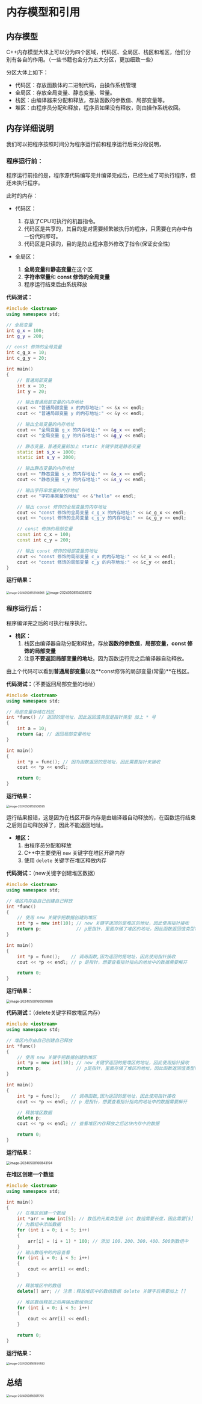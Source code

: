 # 内存模型和引用

## 内存模型

C++内存模型大体上可以分为四个区域，代码区、全局区、栈区和堆区，他们分别有各自的作用。（一些书籍也会分为五大分区，更加细致一些）

分区大体上如下：

- 代码区：存放函数体的二进制代码，由操作系统管理
- 全局区：存放全局变量、静态变量、常量。
- 栈区：由编译器来分配和释放，存放函数的参数值、局部变量等。
- 堆区：由程序员分配和释放，程序员如果没有释放，则由操作系统收回。

## 内存详细说明

我们可以把程序按照时间分为程序运行前和程序运行后来分段说明，

### 程序运行前：

程序运行前指的是，程序源代码编写完并编译完成后，已经生成了可执行程序，但还未执行程序。

此时的内存：

- 代码区：
    1. 存放了CPU可执行的机器指令。
    2. 代码区是共享的，其目的是对需要频繁被执行的程序，只需要在内存中有一份代码即可。
    3. 代码区是只读的，目的是防止程序意外修改了指令(保证安全性)

- 全局区：
    1. **全局变量**和**静态变量**在这个区
    2. **字符串常量**和 **const 修饰的全局变量**
    3. 程序运行结束后由系统释放

**代码测试：**

```CPP
#include <iostream>
using namespace std;

// 全局变量
int g_x = 100;
int g_y = 200;

// const 修饰的全局变量
int c_g_x = 10;
int c_g_y = 20;

int main()
{
    // 普通局部变量
    int x = 10;
    int y = 20;

    // 输出普通局部变量的内存地址
    cout << "普通局部变量 x 的内存地址:" << &x << endl;
    cout << "普通局部变量 y 的内存地址:" << &y << endl;

    // 输出全局变量的内存地址
    cout << "全局变量 g_x 的内存地址:" << &g_x << endl;
    cout << "全局变量 g_y 的内存地址:" << &g_y << endl;

    // 静态变量，普通变量前加上 static 关键字就是静态变量
    static int s_x = 1000;
    static int s_y = 2000;

    // 输出静态变量的内存地址
    cout << "静态变量 s_x 的内存地址:" << &s_x << endl;
    cout << "静态变量 s_y 的内存地址:" << &s_y << endl;

    // 输出字符串常量的内存地址
    cout << "字符串常量的地址" << &"hello" << endl;

    // 输出 const 修饰的全局变量的内存地址
    cout << "const 修饰的全局变量 c_g_x 的内存地址:" << &c_g_x << endl;
    cout << "const 修饰的全局变量 c_g_y 的内存地址:" << &c_g_y << endl;

    // const 修饰的局部变量
    const int c_x = 100;
    const int c_y = 200;

    // 输出 const 修饰的局部变量的地址
    cout << "const 修饰的局部变量 c_x 的内存地址:" << &c_x << endl;
    cout << "const 修饰的局部变量 c_y 的内存地址:" << &c_y << endl;
}
```

**运行结果：**

<img src="./assets/image-20240508153106965-5153474.png" alt="image-20240508153106965" style="zoom:50%;" />

<img src="./assets/image-20240508154358512-5154243.png" alt="image-20240508154358512" style="zoom:60%;" />

### 程序运行后：

程序编译完之后的可执行程序执行。

- **栈区：**
    1. 栈区由编译器自动分配和释放，存放**函数的参数值**，**局部变量**，**const 修饰的局部变量**
    2. 注意**不要返回局部变量的地址**，因为函数运行完之后编译器自动释放。

由上个代码可以看到**普通局部变量**以及**const修饰的局部变量(常量)**在栈区。

**代码测试：**（不要返回局部变量的地址）

```CPP
#include <iostream>
using namespace std;

// 局部变量存储在栈区
int *func() // 返回的是地址，因此返回值类型是指针类型 加上 * 号
{
    int a = 10;
    return &a; // 返回局部变量地址
}

int main()
{
    int *p = func(); // 因为函数返回的是地址，因此需要指针来接收
    cout << *p << endl;

    return 0;
}
```

**运行结果：**

<img src="./assets/image-20240508155506595-5154909.png" alt="image-20240508155506595" style="zoom:50%;" />

运行结果报错，这是因为在栈区开辟内存是由编译器自动释放的，在函数运行结束之后则自动释放掉了，因此不能返回地址。

- **堆区：**
    1. 由程序员分配和释放
    2. C++中主要使用 `new`  关键字在堆区开辟内存
    3. 使用 `delete`  关键字在堆区释放内存

**代码测试：**（new关键字创建堆区数据）

```CPP
#include <iostream>
using namespace std;

// 堆区内存由自己创建自己释放
int *func()
{
    // 使用 new 关键字把数据创建到堆区
    int *p = new int(10); // new 关键字返回的是堆区的地址，因此使用指针接收
    return p;             // p是指针，里面存储了堆区的地址，因此函数返回值类型需要加上 * 号
}

int main()
{
    int *p = func();    // 调用函数,因为返回的是地址，因此使用指针接收
    cout << *p << endl; // p 是指针，想要查看指针指向的地址中的数据需要解开

    return 0;
}
```

**运行结果：**

<img src="./assets/image-20240508160509666-5155510.png" alt="image-20240508160509666" style="zoom:60%;" />

**代码测试：**（delete关键字释放堆区内存）

```CPP
#include <iostream>
using namespace std;

// 堆区内存由自己创建自己释放
int *func()
{
    // 使用 new 关键字把数据创建到堆区
    int *p = new int(10); // new 关键字返回的是堆区的地址，因此使用指针接收
    return p;             // p是指针，里面存储了堆区的地址，因此函数返回值类型需要加上 * 号
}

int main()
{
    int *p = func();    // 调用函数,因为返回的是地址，因此使用指针接收
    cout << *p << endl; // p 是指针，想要查看指针指向的地址中的数据需要解开

    // 释放堆区数据
    delete p;
    cout << *p << endl; // 查看堆区内存释放之后这块内存中的数据

    return 0;
}
```

**运行结果：**

<img src="./assets/image-20240508160843194-5155724.png" alt="image-20240508160843194" style="zoom:60%;" />

**在堆区创建一个数组**

```CPP
#include <iostream>
using namespace std;

int main()
{
    // 在堆区创建一个数组
    int *arr = new int[5]; // 数组的元素类型是 int 数组需要长度，因此需要[5]
    // 为数组中添加数据
    for (int i = 0; i < 5; i++)
    {
        arr[i] = (i + 1) * 100; // 添加 100、200、300、400、500到数组中
    }
    // 输出数组中的内容查看
    for (int i = 0; i < 5; i++)
    {
        cout << arr[i] << endl;
    }

    // 释放堆区中的数组
    delete[] arr; // 注意：释放堆区中的数组数据 delete 关键字后需要加上 []

    // 堆区数组释放之后再输出数组测试
    for (int i = 0; i < 5; i++)
    {
        cout << arr[i] << endl;
    }

    return 0;
}
```

**运行结果：**

<img src="./assets/image-20240508161854483-5156336.png" alt="image-20240508161854483" style="zoom:50%;" />

## 总结

<img src="./assets/image-20240508163011705-5157014.png" alt="image-20240508163011705" style="zoom:50%;" />













